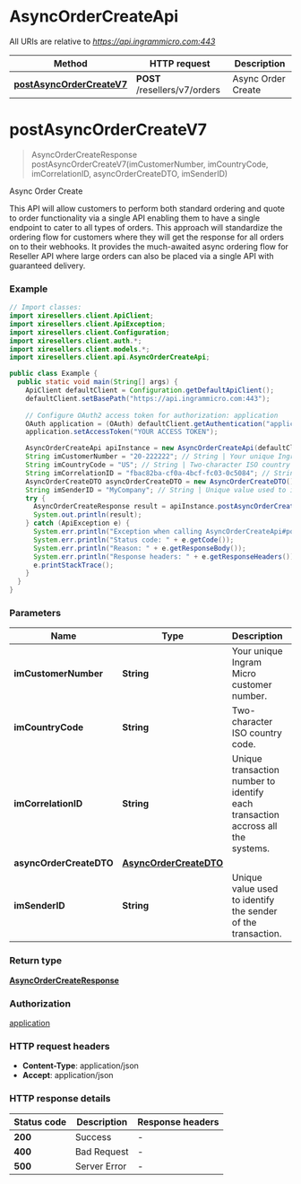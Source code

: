 # AsyncOrderCreateApi

All URIs are relative to *https://api.ingrammicro.com:443*

| Method | HTTP request | Description |
|------------- | ------------- | -------------|
| [**postAsyncOrderCreateV7**](AsyncOrderCreateApi.md#postAsyncOrderCreateV7) | **POST** /resellers/v7/orders | Async Order Create |


<a id="postAsyncOrderCreateV7"></a>
# **postAsyncOrderCreateV7**
> AsyncOrderCreateResponse postAsyncOrderCreateV7(imCustomerNumber, imCountryCode, imCorrelationID, asyncOrderCreateDTO, imSenderID)

Async Order Create

This API will allow customers to perform both standard ordering and quote to order functionality via a single API enabling them to have a single endpoint to cater to all types of orders.  This approach will standardize the ordering flow for customers where they will get the response for all orders on to their webhooks.  It provides the much-awaited async ordering flow for Reseller API where large orders can also be placed via a single API with guaranteed delivery. 

### Example
```java
// Import classes:
import xiresellers.client.ApiClient;
import xiresellers.client.ApiException;
import xiresellers.client.Configuration;
import xiresellers.client.auth.*;
import xiresellers.client.models.*;
import xiresellers.client.api.AsyncOrderCreateApi;

public class Example {
  public static void main(String[] args) {
    ApiClient defaultClient = Configuration.getDefaultApiClient();
    defaultClient.setBasePath("https://api.ingrammicro.com:443");
    
    // Configure OAuth2 access token for authorization: application
    OAuth application = (OAuth) defaultClient.getAuthentication("application");
    application.setAccessToken("YOUR ACCESS TOKEN");

    AsyncOrderCreateApi apiInstance = new AsyncOrderCreateApi(defaultClient);
    String imCustomerNumber = "20-222222"; // String | Your unique Ingram Micro customer number.
    String imCountryCode = "US"; // String | Two-character ISO country code.
    String imCorrelationID = "fbac82ba-cf0a-4bcf-fc03-0c5084"; // String | Unique transaction number to identify each transaction accross all the systems.
    AsyncOrderCreateDTO asyncOrderCreateDTO = new AsyncOrderCreateDTO(); // AsyncOrderCreateDTO | 
    String imSenderID = "MyCompany"; // String | Unique value used to identify the sender of the transaction.
    try {
      AsyncOrderCreateResponse result = apiInstance.postAsyncOrderCreateV7(imCustomerNumber, imCountryCode, imCorrelationID, asyncOrderCreateDTO, imSenderID);
      System.out.println(result);
    } catch (ApiException e) {
      System.err.println("Exception when calling AsyncOrderCreateApi#postAsyncOrderCreateV7");
      System.err.println("Status code: " + e.getCode());
      System.err.println("Reason: " + e.getResponseBody());
      System.err.println("Response headers: " + e.getResponseHeaders());
      e.printStackTrace();
    }
  }
}
```

### Parameters

| Name | Type | Description  | Notes |
|------------- | ------------- | ------------- | -------------|
| **imCustomerNumber** | **String**| Your unique Ingram Micro customer number. | |
| **imCountryCode** | **String**| Two-character ISO country code. | |
| **imCorrelationID** | **String**| Unique transaction number to identify each transaction accross all the systems. | |
| **asyncOrderCreateDTO** | [**AsyncOrderCreateDTO**](AsyncOrderCreateDTO.md)|  | |
| **imSenderID** | **String**| Unique value used to identify the sender of the transaction. | [optional] |

### Return type

[**AsyncOrderCreateResponse**](AsyncOrderCreateResponse.md)

### Authorization

[application](../README.md#application)

### HTTP request headers

 - **Content-Type**: application/json
 - **Accept**: application/json

### HTTP response details
| Status code | Description | Response headers |
|-------------|-------------|------------------|
| **200** | Success |  -  |
| **400** | Bad Request |  -  |
| **500** | Server Error |  -  |

